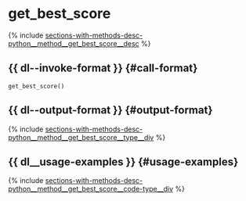 # get_best_score

{% include [sections-with-methods-desc-python__method__get_best_score__desc](../_includes/work_src/reusage/python__method__get_best_score__desc.md) %}


## {{ dl--invoke-format }} {#call-format}

```no-highlight
get_best_score()
```

## {{ dl--output-format }} {#output-format}

{% include [sections-with-methods-desc-python__method__get_best_score__type__div](../_includes/work_src/reusage/python__method__get_best_score__type__div.md) %}

## {{ dl__usage-examples }} {#usage-examples}

{% include [sections-with-methods-desc-python__method__get_best_score__code-type__div](../_includes/work_src/reusage/python__method__get_best_score__code-type__div.md) %}

